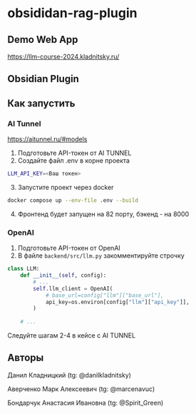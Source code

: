 # obsididan-rag-plugin
## Demo Web App
https://llm-course-2024.kladnitsky.ru/
## Obsidian Plugin

## Как запустить
### AI Tunnel
https://aitunnel.ru/#models

1. Подготовьте API-токен от AI TUNNEL
2. Создайте файл .env в корне проекта
```bash
LLM_API_KEY=<Ваш токен>
```
3. Запустите проект через docker
```bash
docker compose up --env-file .env --build
```
4. Фронтенд будет запущен на 82 порту, бэкенд - на 8000

### OpenAI
1. Подготовьте API-токен от OpenAI
2. В файле `backend/src/llm.py` закомментируйте строчку
```python
class LLM:
    def __init__(self, config):
        # ...
        self.llm_client = OpenAI(
            # base_url=config["llm"]["base_url"],
            api_key=os.environ[config["llm"]["api_key"]],
        )
    
    # ...

```
Следуйте шагам 2-4 в кейсе с AI TUNNEL

## Авторы
Данил Кладницкий (tg: @danilkladnitsky)

Аверченко Марк Алексеевич (tg: @marcenavuc)

Бондарчук Анастасия Ивановна (tg: @Spirit_Green)